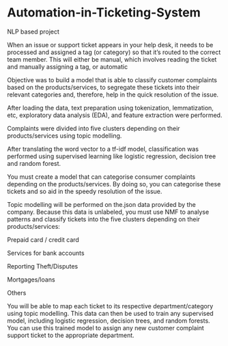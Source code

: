 # Automation-in-Ticketing-System
NLP based project

When an issue or support ticket appears in your help desk, it needs to be processed and assigned a tag (or category) so that it’s routed to the correct team 
member. This will either be manual, which involves reading the ticket and manually assigning a tag, or automatic


Objective was to build a model that is able to classify customer complaints based on the products/services, to segregate these tickets into their relevant 
categories and, therefore, help in the quick resolution of the issue.



After loading the data, text preparation using tokenization, lemmatization, etc, exploratory data analysis (EDA), and feature extraction were performed.

Complaints were divided into five clusters depending on their products/services using topic modelling.

After translating the word vector to a tf-idf model, classification was performed using supervised learning like logistic regression, decision tree and random 
forest.


You must create a model that can categorise consumer complaints depending on the products/services. By doing so, you can categorise these tickets and so aid in the speedy resolution of the issue.

Topic modelling will be performed on the.json data provided by the company. Because this data is unlabeled, you must use NMF to analyse patterns and classify tickets into the five clusters depending on their products/services:


Prepaid card / credit card

Services for bank accounts

Reporting Theft/Disputes

Mortgages/loans

Others

You will be able to map each ticket to its respective department/category using topic modelling. This data can then be used to train any supervised model, including logistic regression, decision trees, and random forests. You can use this trained model to assign any new customer complaint support ticket to the appropriate department.
